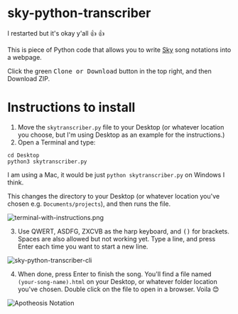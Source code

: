 # sky-python-transcriber
I restarted but it's okay y'all :+1: :+1:

This is piece of Python code that allows you to write [Sky](https://thatgamecompany.com/sky) song notations into a webpage.

Click the green <kbd>Clone or Download</kbd> button in the top right, and then Download ZIP.

# Instructions to install


1. Move the `skytranscriber.py` file to your Desktop (or whatever location you choose, but I'm using Desktop as an example for the instructions.)
2. Open a Terminal and type:

```
cd Desktop
python3 skytranscriber.py
```

I am using a Mac, it would be just `python skytranscriber.py` on Windows I think.

This changes the directory to your Desktop (or whatever location you've chosen e.g. `Documents/projects`), and then runs the file.

![terminal-with-instructions.png](https://github.com/t1-tracey/sky-python-transcriber/blob/master/images/terminal-with-instructions.png)



3. Use QWERT, ASDFG, ZXCVB as the harp keyboard, and <kbd>(</kbd><kbd>)</kbd> for brackets. Spaces are also allowed but not working yet. Type a line, and press Enter each time you want to start a new line.

![sky-python-transcriber-cli](https://github.com/t1-tracey/sky-python-transcriber/blob/master/images/sky-python-transcriber-cli.png)

4. When done, press Enter to finish the song. You'll find a file named `(your-song-name).html` on your Desktop, or whatever folder location you've chosen. Double click on the file to open in a browser. Voila :blush:

![Apotheosis Notation](https://github.com/t1-tracey/sky-python-transcriber/blob/master/images/Apotheosis-intro-notation.png)
